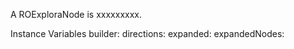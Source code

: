 A ROExploraNode is xxxxxxxxx.

Instance Variables
	builder:		<Object>
	directions:		<Object>
	expanded:		<Object>
	expandedNodes:		<Object>
	expansion:		<Object>
	id:		<Object>
	parentNode:		<Object>

builder
	- xxxxx

directions
	- xxxxx

expanded
	- xxxxx

expandedNodes
	- xxxxx

expansion
	- xxxxx

id
	- xxxxx

parentNode
	- xxxxx
